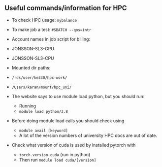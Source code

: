## Useful commands/information for HPC

* To check HPC usage:
`mybalance`

* To make job a test: `#SBATCH --qos=intr`

* Account names in job script for billing:
 * JONSSON-SL3-GPU
 * JONSSON-SL3-CPU

* Mounted dir paths:
 * `/rds/user/ke330/hpc-work/`
 * `/Users/karan/mount/hpc_uni/`

* The website says to use module load python, but you should run:
	* Running  
	* `module load python/3.8` 

* Before doing module load calls you should check using
	* `module avail [keyword]` 
	* A lot of the version numbers of university HPC docs are out of date.

* Check what version of cuda is used by installed pytorch with
	* `torch.version.cuda` (run in python)
	* Then run `module load cuda/[version]`
 